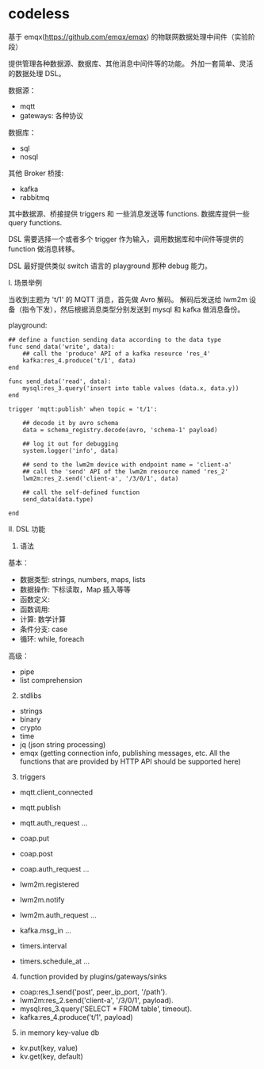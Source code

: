 # codeless

基于 emqx(https://github.com/emqx/emqx) 的物联网数据处理中间件（实验阶段）

提供管理各种数据源、数据库、其他消息中间件等的功能。
外加一套简单、灵活的数据处理 DSL。

数据源：
- mqtt
- gateways: 各种协议

数据库：
- sql
- nosql

其他 Broker 桥接:
- kafka
- rabbitmq

其中数据源、桥接提供 triggers 和 一些消息发送等 functions.
数据库提供一些 query functions.

DSL 需要选择一个或者多个 trigger 作为输入，调用数据库和中间件等提供的 function 做消息转移。

DSL 最好提供类似 switch 语言的 playground 那种 debug 能力。

I. 场景举例

当收到主题为 't/1' 的 MQTT 消息，首先做 Avro 解码。
解码后发送给 lwm2m 设备（指令下发），然后根据消息类型分别发送到 mysql 和 kafka 做消息备份。

playground:

```
## define a function sending data according to the data type
func send_data('write', data):
    ## call the 'produce' API of a kafka resource 'res_4' 
    kafka:res_4.produce('t/1', data)
end

func send_data('read', data):
    mysql:res_3.query('insert into table values (data.x, data.y))
end

trigger 'mqtt:publish' when topic = 't/1':

    ## decode it by avro schema
    data = schema_registry.decode(avro, 'schema-1' payload)

    ## log it out for debugging
    system.logger('info', data)

    ## send to the lwm2m device with endpoint name = 'client-a'
    ## call the 'send' API of the lwm2m resource named 'res_2'
    lwm2m:res_2.send('client-a', '/3/0/1', data)

    ## call the self-defined function
    send_data(data.type)

end
```

II. DSL 功能

1. 语法

基本：

- 数据类型: strings, numbers, maps, lists
- 数据操作: 下标读取，Map 插入等等
- 函数定义:
- 函数调用:
- 计算: 数学计算
- 条件分支: case
- 循环: while, foreach

高级：

- pipe
- list comprehension

2. stdlibs

- strings
- binary
- crypto
- time
- jq (json string processing)
- emqx (getting connection info, publishing messages, etc. All the functions that are provided by HTTP API should be supported here)

3. triggers

- mqtt.client_connected
- mqtt.publish
- mqtt.auth_request
...

- coap.put
- coap.post
- coap.auth_request
...

- lwm2m.registered
- lwm2m.notify
- lwm2m.auth_request
...

- kafka.msg_in
...

- timers.interval
- timers.schedule_at
...

4. function provided by plugins/gateways/sinks

- coap:res_1.send('post', peer_ip_port, '/path').
- lwm2m:res_2.send('client-a', '/3/0/1', payload).
- mysql:res_3.query('SELECT * FROM table', timeout).
- kafka:res_4.produce('t/1', payload)

5. in memory key-value db

- kv.put(key, value)
- kv.get(key, default)
